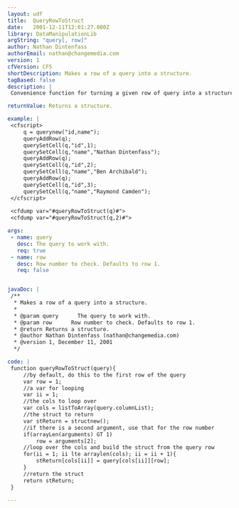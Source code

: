 ```yaml
---
layout: udf
title:  QueryRowToStruct
date:   2001-12-11T12:01:27.000Z
library: DataManipulationLib
argString: "query[, row]"
author: Nathan Dintenfass
authorEmail: nathan@changemedia.com
version: 1
cfVersion: CF5
shortDescription: Makes a row of a query into a structure.
tagBased: false
description: |
 Convenience function for turning a given row of query into a structure.  By default, it uses the first row.

returnValue: Returns a structure.

example: |
 <cfscript>
     q = querynew("id,name");
     queryAddRow(q);
     querySetCell(q,"id",1);
     querySetCell(q,"name","Nathan Dintenfass");
     queryAddRow(q);
     querySetCell(q,"id",2);
     querySetCell(q,"name","Ben Archibald");    
     queryAddRow(q);
     querySetCell(q,"id",3);
     querySetCell(q,"name","Raymond Camden");        
 </cfscript>
 
 <cfdump var="#queryRowToStruct(q)#">
 <cfdump var="#queryRowToStruct(q,2)#">

args:
 - name: query
   desc: The query to work with.
   req: true
 - name: row
   desc: Row number to check. Defaults to row 1.
   req: false


javaDoc: |
 /**
  * Makes a row of a query into a structure.
  * 
  * @param query      The query to work with. 
  * @param row      Row number to check. Defaults to row 1. 
  * @return Returns a structure. 
  * @author Nathan Dintenfass (nathan@changemedia.com) 
  * @version 1, December 11, 2001 
  */

code: |
 function queryRowToStruct(query){
     //by default, do this to the first row of the query
     var row = 1;
     //a var for looping
     var ii = 1;
     //the cols to loop over
     var cols = listToArray(query.columnList);
     //the struct to return
     var stReturn = structnew();
     //if there is a second argument, use that for the row number
     if(arrayLen(arguments) GT 1)
         row = arguments[2];
     //loop over the cols and build the struct from the query row    
     for(ii = 1; ii lte arraylen(cols); ii = ii + 1){
         stReturn[cols[ii]] = query[cols[ii]][row];
     }        
     //return the struct
     return stReturn;
 }

---
```



